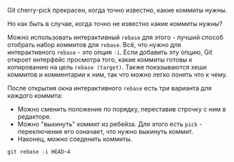 Git cherry-pick прекрасен, когда точно известно, какие коммиты нужны.

Но как быть в случае, когда точно не известно какие коммиты нужны? 

Можно использовать интерактивный `rebase` для этого - лучший способ отобрать набор коммитов для `rebase`.
Всё, что нужно для интерактивного `rebase` - это опция `-i`.
Если добавить эту опцию, Git откроет интерфейс просмотра того, какие коммиты готовы к копированию на цель `rebase (target)`.
Также показываются хеши коммитов и комментарии к ним, так что можно легко понять что к чему.

После открытия окна интерактивного `rebase` есть три варианта для каждого коммита:
- Можно сменить положение по порядку, переставив строчку с ним в редакторе.
- Можно "выкинуть" коммит из ребейза. Для этого есть `pick` - переключение его означает, что нужно выкинуть коммит.
- Наконец, можно соеденить коммиты.

`git rebase -i HEAD~4`